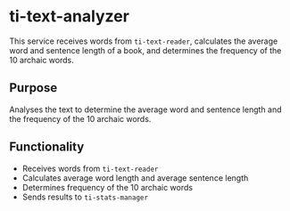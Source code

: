 # ti-text-analyzer

This service receives words from `ti-text-reader`, calculates the average word and sentence length of a book, and determines the frequency of the 10 archaic words.

## Purpose

Analyses the text to determine the average word and sentence length and the frequency of the 10 archaic words.

## Functionality

- Receives words from `ti-text-reader`
- Calculates average word length and average sentence length
- Determines frequency of the 10 archaic words
- Sends results to `ti-stats-manager`
